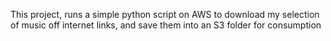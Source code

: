 This project, runs a simple python script on AWS to download my selection of music off internet links, and save them into an S3 folder for consumption


